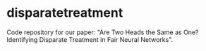 # disparatetreatment
Code repository for our paper: "Are Two Heads the Same as One? Identifying Disparate Treatment in Fair Neural Networks".
